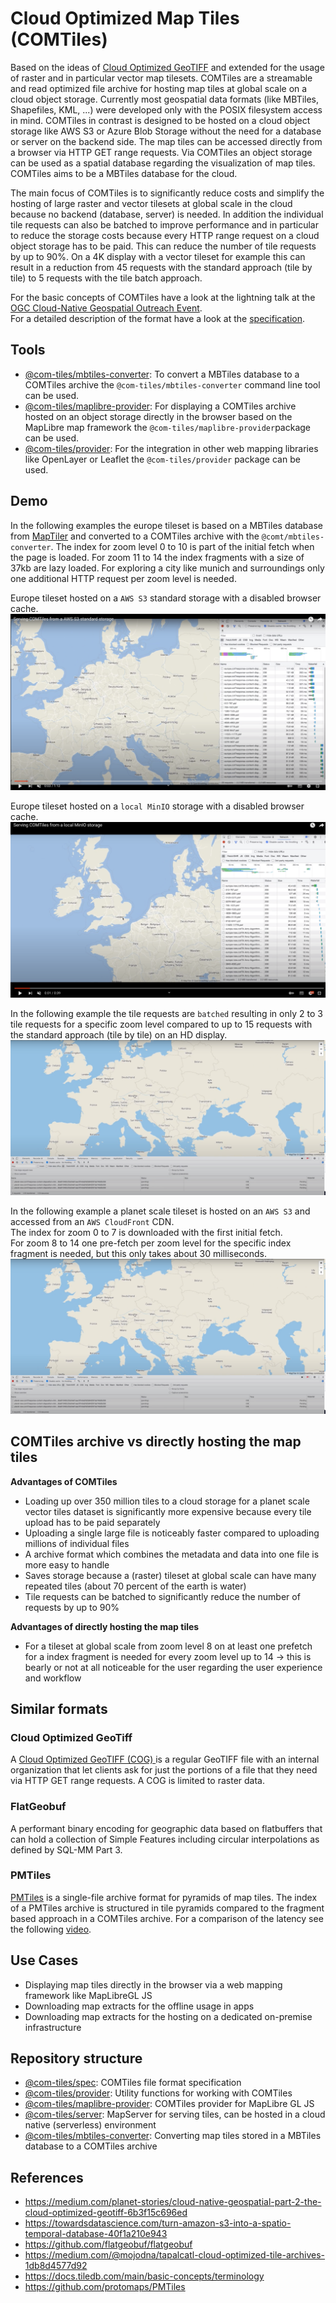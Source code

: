 # Cloud Optimized Map Tiles (COMTiles)
Based on the ideas of [Cloud Optimized GeoTIFF](https://www.cogeo.org/) and extended for the usage of raster and in particular vector map tilesets.
COMTiles are a streamable and read optimized file archive for hosting map tiles at global scale on a cloud object storage.
Currently most geospatial data formats (like MBTiles, Shapefiles, KML, ...) were developed only with the POSIX filesystem access in mind.
COMTiles in contrast is designed to be hosted on a cloud object storage like AWS S3 or Azure Blob Storage without the need for a database or server on the backend side.
The map tiles can be accessed directly from a browser via HTTP GET range requests. Via COMTiles an object storage can be used as a spatial database regarding the visualization of map tiles.
COMTiles aims to be a MBTiles database for the cloud.

The main focus of COMTiles is to significantly reduce costs and simplify the hosting of large raster and vector tilesets at global scale
in the cloud because no backend (database, server) is needed. 
In addition the individual tile requests can also be batched to improve performance and in particular to reduce the storage costs because
every HTTP range request on a cloud object storage has to be paid.
This can reduce the number of tile requests by up to 90%. 
On a 4K display with a vector tileset for example this can result in a reduction from 45 requests with the standard approach (tile by tile) to 5 requests with the tile batch approach.

For the basic concepts of COMTiles have a look at the lightning talk at the [OGC Cloud-Native Geospatial Outreach Event](https://youtu.be/2_q5NsgxyVE?t=24096).  
For a detailed description of the format have a look at the [specification](packages/spec).

## Tools
- [@com-tiles/mbtiles-converter](packages/mbtiles-converter): To convert a MBTiles database to a COMTiles archive the `@com-tiles/mbtiles-converter` command line tool can be used.
- [@com-tiles/maplibre-provider](packages/maplibre-provider): For displaying a COMTiles archive hosted on an object storage directly in the browser based on the MapLibre map framework the `@com-tiles/maplibre-provider`package can be used.
- [@com-tiles/provider](packages/provider): For the integration in other web mapping libraries like OpenLayer or Leaflet the `@com-tiles/provider` package can be used.

## Demo
In the following examples the europe tileset is based on a MBTiles database from [MapTiler](https://www.maptiler.com/data/) and converted to
a COMTiles archive with the `@comt/mbtiles-converter`.
The index for zoom level 0 to 10 is part of the initial fetch when the page is loaded.
For zoom 11 to 14 the index fragments with a size of 37kb are lazy loaded.
For exploring a city like munich and surroundings only one additional HTTP request per zoom level is needed.

Europe tileset hosted on a `AWS S3` standard storage with a disabled browser cache.
[![COMTiles YouTube video](./assets/AwsS3.png)](https://www.youtube.com/watch?v=5StxZbfvMUw)

Europe tileset hosted on a `local MinIO` storage with a disabled browser cache.
[![COMTiles YouTube video](./assets/MinIO.png)](https://www.youtube.com/watch?v=puaJVVxT_KA)

In the following example the tile requests are `batched` resulting in only 2 to 3 tile requests for a specific zoom level
compared to up to 15 requests with the standard approach (tile by tile) on an HD display.
[![COMTiles YouTube video](./assets/AwsS3Batched.png)](https://www.youtube.com/watch?v=deGRdru5hZ8)

In the following example a planet scale tileset is hosted on an `AWS S3` and accessed from an `AWS CloudFront` CDN.    
The index for zoom 0 to 7 is downloaded with the first initial fetch.    
For zoom 8 to 14 one pre-fetch per zoom level for the specific index fragment is needed, but this only takes about 30 milliseconds.  
[![COMTiles YouTube video](./assets/AwsS3Batched.png)](https://www.youtube.com/watch?v=tZQDG2nw3Ws)


## COMTiles archive vs directly hosting the map tiles
**Advantages of COMTiles**
- Loading up over 350 million tiles to a cloud storage for a planet scale vector tiles dataset is significantly more expensive because every tile
  upload has to be paid separately
- Uploading a single large file is noticeably faster compared to uploading millions of individual files
- A archive format which combines the metadata and data into one file is more easy to handle
- Saves storage because a (raster) tileset at global scale can have many repeated tiles (about 70 percent of the earth is water)
- Tile requests can be batched to significantly reduce the number of requests by up to 90% 

**Advantages of directly hosting the map tiles**   
- For a tileset at global scale from zoom level 8 on at least one prefetch for a index fragment is needed for every zoom level up to 14 -> this is bearly or not at all noticeable for the user regarding the user experience and workflow

## Similar formats
### Cloud Optimized GeoTiff
A [Cloud Optimized GeoTIFF (COG) ](https://www.cogeo.org/) is a regular GeoTIFF file with an internal organization that let clients ask for just the portions of a file that they need
via HTTP GET range requests. A COG is limited to raster data.

### FlatGeobuf
A performant binary encoding for geographic data based on flatbuffers that can hold a collection of Simple Features including circular interpolations as defined by SQL-MM Part 3.

### PMTiles
[PMTiles](https://github.com/protomaps/PMTiles) is a single-file archive format for pyramids of map tiles.
The index of a PMTiles archive is structured in tile pyramids compared to the fragment based approach in a COMTiles archive.
For a comparison of the latency see the following [video](https://www.youtube.com/watch?v=oqyQ3wo7n18).

## Use Cases
- Displaying map tiles directly in the browser via a web mapping framework like MapLibreGL JS
- Downloading map extracts for the offline usage in apps
- Downloading map extracts for the hosting on a dedicated on-premise infrastructure

## Repository structure
- [@com-tiles/spec](packages/spec): COMTiles file format specification
- [@com-tiles/provider](packages/provider): Utility functions for working with COMTiles
- [@com-tiles/maplibre-provider](packages/maplibre-provider): COMTiles provider for MapLibre GL JS
- [@com-tiles/server](packages/server): MapServer for serving tiles, can be hosted in a cloud native (serverless) environment
- [@com-tiles/mbtiles-converter](packages/mbtiles-converter): Converting map tiles stored in a MBTiles database to a COMTiles archive

## References
- https://medium.com/planet-stories/cloud-native-geospatial-part-2-the-cloud-optimized-geotiff-6b3f15c696ed
- https://towardsdatascience.com/turn-amazon-s3-into-a-spatio-temporal-database-40f1a210e943
- https://github.com/flatgeobuf/flatgeobuf
- https://medium.com/@mojodna/tapalcatl-cloud-optimized-tile-archives-1db8d4577d92
- https://docs.tiledb.com/main/basic-concepts/terminology
- https://github.com/protomaps/PMTiles


  